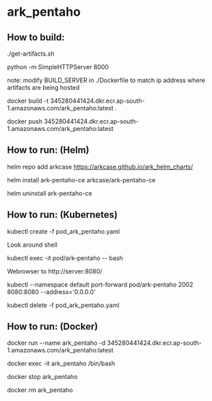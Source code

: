 # ark_pentaho

## How to build:

./get-artifacts.sh

python -m SimpleHTTPServer 8000

note: modify BUILD_SERVER in ./Dockerfile to match ip address where artifacts are being hosted

docker build -t 345280441424.dkr.ecr.ap-south-1.amazonaws.com/ark_pentaho:latest .

docker push 345280441424.dkr.ecr.ap-south-1.amazonaws.com/ark_pentaho:latest

## How to run: (Helm)

helm repo add arkcase https://arkcase.github.io/ark_helm_charts/

helm install ark-pentaho-ce arkcase/ark-pentaho-ce

helm uninstall ark-pentaho-ce

## How to run: (Kubernetes)

kubectl create -f pod_ark_pentaho.yaml

Look around shell

kubectl exec -it pod/ark-pentaho -- bash

Webrowser to http://server:8080/

kubectl --namespace default port-forward pod/ark-pentaho 2002 8080:8080 --address='0.0.0.0'

kubectl delete -f pod_ark_pentaho.yaml

## How to run: (Docker)

docker run --name ark_pentaho -d 345280441424.dkr.ecr.ap-south-1.amazonaws.com/ark_pentaho:latest

docker exec -it ark_pentaho /bin/bash

docker stop ark_pentaho

docker rm ark_pentaho
